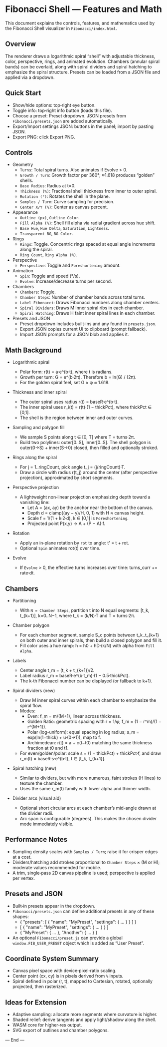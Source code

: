 # Fibonacci Shell — Features and Math

This document explains the controls, features, and mathematics used by the Fibonacci Shell visualizer in `Fibonacci/index.html`.

## Overview

The renderer draws a logarithmic spiral “shell” with adjustable thickness, color, perspective, rings, and animated evolution. Chambers (annular spiral bands) can be overlaid, along with spiral dividers and spiral hatching to emphasize the spiral structure. Presets can be loaded from a JSON file and applied via a dropdown.

## Quick Start

- Show/hide options: top‑right eye button.
- Toggle info: top‑right info button (loads this file).
- Choose a preset: Preset dropdown. JSON presets from `Fibonacci/presets.json` are added automatically.
- Export/Import settings JSON: buttons in the panel; import by pasting JSON.
- Export PNG: click Export PNG.

## Controls

- Geometry
  - `Turns`: Total spiral turns. Also animates if Evolve > 0.
  - `Growth / Turn`: Growth factor per 360°; ≈1.618 produces “golden” shells.
  - `Base Radius`: Radius at t=0.
  - `Thickness (%)`: Fractional shell thickness from inner to outer spiral.
  - `Rotation (°)`: Rotates the shell in the plane.
  - `Samples / Turn`: Curve sampling for precision.
  - `Center X/Y (%)`: Center as canvas percent.
- Appearance
  - `Outline (px)`, `Outline Color`.
  - `Fill Alpha (%)`: Shell fill alpha via radial gradient across hue shift.
  - `Base Hue`, `Hue Delta`, `Saturation`, `Lightness`.
  - `Transparent BG`, `BG Color`.
- Rings
  - `Rings`: Toggle. Concentric rings spaced at equal angle increments along the spiral.
  - `Ring Count`, `Ring Alpha (%)`.
- Perspective
  - `Perspective`: Toggle and `Foreshortening` amount.
- Animation
  - `Spin`: Toggle and speed (°/s).
  - `Evolve`: Increase/decrease turns per second.
- Chambers
  - `Chambers`: Toggle.
  - `Chamber Steps`: Number of chamber bands across total turns.
  - `Label Fibonacci`: Draws Fibonacci numbers along chamber centers.
  - `Spiral Dividers`: Draws M inner spiral ribs in each chamber.
  - `Spiral Hatching`: Draws H faint inner spiral lines in each chamber.
- Presets and JSON
  - Preset dropdown includes built‑ins and any found in `presets.json`.
  - Export JSON copies current UI to clipboard (prompt fallback).
  - Import JSON prompts for a JSON blob and applies it.

## Math Background

- Logarithmic spiral
  - Polar form: r(t) = a·e^(b·t), where t is radians.
  - Growth per turn: G = e^(b·2π). Therefore b = ln(G) / (2π).
  - For the golden spiral feel, set G ≈ φ ≈ 1.618.

- Thickness and inner spiral
  - The outer spiral uses radius r(t) = baseR·e^(b·t).
  - The inner spiral uses r_i(t) = r(t)·(1 − thickPct), where thickPct ∈ [0,1].
  - The shell is the region between inner and outer curves.

- Sampling and polygon fill
  - We sample S points along t ∈ [0, T] where T = turns·2π.
  - Build two polylines: outer[0..S], inner[0..S]. The shell polygon is
    outer(0→S) + inner(S→0) closed, then filled and optionally stroked.

- Rings along the spiral
  - For j = 1..ringCount, pick angle t_j = (j/ringCount)·T.
  - Draw a circle with radius r(t_j) around the center (after perspective projection), approximated by short segments.

- Perspective projection
  - A lightweight non‑linear projection emphasizing depth toward a vanishing line:
    - Let A = (ax, ay) be the anchor near the bottom of the canvas.
    - Depth d = clamp((ay − y)/H, 0, 1) with H ≈ canvas height.
    - Scale f = 1/(1 + k·2·d), k ∈ [0,1] is `Foreshortening`.
    - Projected point P(x,y) → A + (P − A)·f.

- Rotation
  - Apply an in‑plane rotation by `rot` to angle: t' = t + rot.
  - Optional `Spin` animates rot(t) over time.

- Evolve
  - If `Evolve` > 0, the effective turns increases over time: turns_curr += rate·dt.

## Chambers

- Partitioning
  - With `N = Chamber Steps`, partition t into N equal segments: [t_k, t_{k+1}], k=0..N−1,
    where t_k = (k/N)·T and T = turns·2π.

- Chamber polygon
  - For each chamber segment, sample S_c points between t_k..t_{k+1} on both outer and inner spirals, then build a closed polygon and fill it.
  - Fill color uses a hue ramp: h = h0 + hD·(k/N) with alpha from `Fill Alpha`.

- Labels
  - Center angle t_m = (t_k + t_{k+1})/2.
  - Label radius r_m = baseR·e^(b·t_m)·(1 − 0.5·thickPct).
  - The k‑th Fibonacci number can be displayed (or fallback to k+1).

- Spiral dividers (new)
  - Draw M inner spiral curves within each chamber to emphasize the spiral flow.
  - Modes:
    - Even: f_m = m/(M+1), linear across thickness.
    - Golden Ratio: geometric spacing with r = 1/φ; f_m = (1 − r^m)/(1 − r^{M+1}).
    - Polar (log-uniform): equal spacing in log radius; s_m = exp(ln(1−thick) + u·(0→1)), map to f.
    - Archimedean: r(t) = a + c(t−t0) matching the same thickness fraction at t0 and t1.
  - For even/golden/polar: scale s = (1 − thickPct) + thickPct·f, and draw r_m(t) = baseR·s·e^(b·t), t ∈ [t_k, t_{k+1}].

- Spiral hatching (new)
  - Similar to dividers, but with more numerous, faint strokes (H lines) to texture the chamber.
  - Uses the same r_m(t) family with lower alpha and thinner width.

- Divider arcs (visual aid)
  - Optional short circular arcs at each chamber’s mid-angle drawn at the divider radii.
  - Arc span is configurable (degrees). This makes the chosen divider mode immediately visible.

## Performance Notes

- Sampling density scales with `Samples / Turn`; raise it for crisper edges at a cost.
- Dividers/hatching add strokes proportional to `Chamber Steps` × (M or H); moderate values recommended for mobile.
- A trim, single‑pass 2D canvas pipeline is used; perspective is applied per vertex.

## Presets and JSON

- Built‑in presets appear in the dropdown.
- `Fibonacci/presets.json` can define additional presets in any of these shapes:
  - { "presets": [ { "name": "MyPreset", "settings": { … } } ] }
  - [ { "name": "MyPreset", "settings": { … } } ]
  - { "MyPreset": { … }, "Another": { … } }
- An optional `Fibonacci/preset.js` can provide a global `window.FIB_USER_PRESET` object which is added as “User Preset”.

## Coordinate System Summary

- Canvas pixel space with device‑pixel‑ratio scaling.
- Center point (cx, cy) is in pixels derived from `%` inputs.
- Spiral defined in polar (r, t), mapped to Cartesian, rotated, optionally projected, then rasterized.

## Ideas for Extension

- Adaptive sampling: allocate more segments where curvature is higher.
- Shaded relief: derive tangents and apply light/shadow along the shell.
- WASM core for higher‑res output.
- SVG export of outlines and chamber polygons.

— End —

